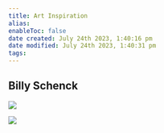 ```yaml
---
title: Art Inspiration
alias: 
enableToc: false
date created: July 24th 2023, 1:40:16 pm
date modified: July 24th 2023, 1:40:31 pm
tags: 
---
```

## Billy Schenck
![](https://billyschenck.com/wp-content/gallery/home-page-1-2022-1//Advance-of-Western-Civilization-Med-Res.jpg)

![](https://d32dm0rphc51dk.cloudfront.net/T-AvLdNRzdDwxHRV44JIew/large.jpg)
